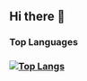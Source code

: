 ## Hi there 👋

### Top Languages
### [![Top Langs](https://github-readme-stats.vercel.app/api/top-langs/?username=Momina-Hassan&layout=donut)](https://github.com/Momina-Hassan/github-readme-stats)


<!--
**Momina-Hassan/Momina-Hassan** is a ✨ _special_ ✨ repository because its `README.md` (this file) appears on your GitHub profile.

Here are some ideas to get you started:

- 🔭 I’m currently working on ...
- 🌱 I’m currently learning ...
- 👯 I’m looking to collaborate on ...
- 🤔 I’m looking for help with ...
- 💬 Ask me about ...
- 📫 How to reach me: ...
- 😄 Pronouns: ...
- ⚡ Fun fact: ...
-->
